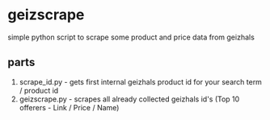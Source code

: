 # geizscrape

simple python script to scrape some product and price data from geizhals



## parts

1. scrape_id.py - gets first internal geizhals product id for your search term / product id
2. geizscrape.py - scrapes all already collected geizhals id's (Top 10 offerers - Link / Price / Name)